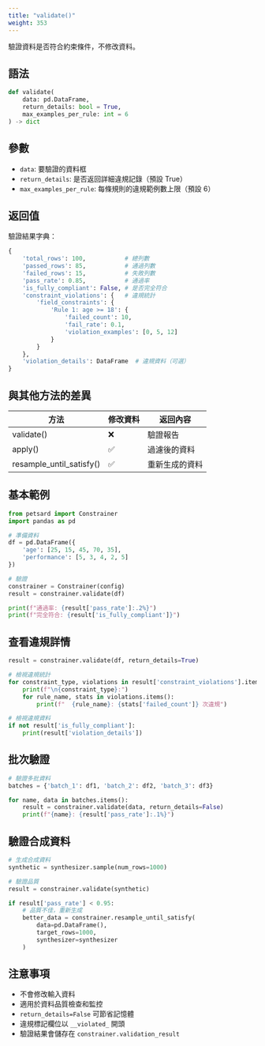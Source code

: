 ```yaml
---
title: "validate()"
weight: 353
---
```


驗證資料是否符合約束條件，不修改資料。

## 語法

```python
def validate(
    data: pd.DataFrame,
    return_details: bool = True,
    max_examples_per_rule: int = 6
) -> dict
```

## 參數

- `data`: 要驗證的資料框
- `return_details`: 是否返回詳細違規記錄（預設 True）
- `max_examples_per_rule`: 每條規則的違規範例數上限（預設 6）

## 返回值

驗證結果字典：

```python
{
    'total_rows': 100,           # 總列數
    'passed_rows': 85,           # 通過列數
    'failed_rows': 15,           # 失敗列數
    'pass_rate': 0.85,           # 通過率
    'is_fully_compliant': False, # 是否完全符合
    'constraint_violations': {   # 違規統計
        'field_constraints': {
            'Rule 1: age >= 18': {
                'failed_count': 10,
                'fail_rate': 0.1,
                'violation_examples': [0, 5, 12]
            }
        }
    },
    'violation_details': DataFrame  # 違規資料（可選）
}
```

## 與其他方法的差異

| 方法 | 修改資料 | 返回內容 |
|------|---------|---------|
| validate() | ❌ | 驗證報告 |
| apply() | ✅ | 過濾後的資料 |
| resample_until_satisfy() | ✅ | 重新生成的資料 |

## 基本範例

```python
from petsard import Constrainer
import pandas as pd

# 準備資料
df = pd.DataFrame({
    'age': [25, 15, 45, 70, 35],
    'performance': [5, 3, 4, 2, 5]
})

# 驗證
constrainer = Constrainer(config)
result = constrainer.validate(df)

print(f"通過率: {result['pass_rate']:.2%}")
print(f"完全符合: {result['is_fully_compliant']}")
```

## 查看違規詳情

```python
result = constrainer.validate(df, return_details=True)

# 檢視違規統計
for constraint_type, violations in result['constraint_violations'].items():
    print(f"\n{constraint_type}:")
    for rule_name, stats in violations.items():
        print(f"  {rule_name}: {stats['failed_count']} 次違規")

# 檢視違規資料
if not result['is_fully_compliant']:
    print(result['violation_details'])
```

## 批次驗證

```python
# 驗證多批資料
batches = {'batch_1': df1, 'batch_2': df2, 'batch_3': df3}

for name, data in batches.items():
    result = constrainer.validate(data, return_details=False)
    print(f"{name}: {result['pass_rate']:.1%}")
```

## 驗證合成資料

```python
# 生成合成資料
synthetic = synthesizer.sample(num_rows=1000)

# 驗證品質
result = constrainer.validate(synthetic)

if result['pass_rate'] < 0.95:
    # 品質不佳，重新生成
    better_data = constrainer.resample_until_satisfy(
        data=pd.DataFrame(),
        target_rows=1000,
        synthesizer=synthesizer
    )
```

## 注意事項

- 不會修改輸入資料
- 適用於資料品質檢查和監控
- `return_details=False` 可節省記憶體
- 違規標記欄位以 `__violated_` 開頭
- 驗證結果會儲存在 `constrainer.validation_result`